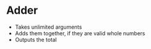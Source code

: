 # Adder

- Takes unlimited arguments
- Adds them together, if they are valid whole numbers
- Outputs the total
